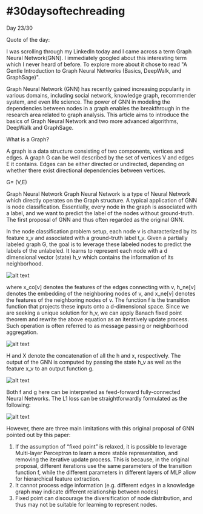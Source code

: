 # #30daysoftechreading

Day 23/30

Quote of the day:

I was scrolling through my LinkedIn today and I came across a term Graph Neural Network(GNN). I immediately googled about this interesting term which I never heard of before. To explore more about it chose to read "A Gentle Introduction to Graph Neural Networks (Basics, DeepWalk, and GraphSage)".

Graph Neural Network (GNN) has recently gained increasing popularity in various domains, including social network, knowledge graph, recommender system, and even life science. The power of GNN in modeling the dependencies between nodes in a graph enables the breakthrough in the research area related to graph analysis. This article aims to introduce the basics of Graph Neural Network and two more advanced algorithms, DeepWalk and GraphSage.

What is a Graph?

A graph is a data structure consisting of two components, vertices and edges. A graph G can be well described by the set of vertices V and edges E it contains. Edges can be either directed or undirected, depending on whether there exist directional dependencies between vertices.

G= (V,E)

Graph Neural Network
Graph Neural Network is a type of Neural Network which directly operates on the Graph structure. A typical application of GNN is node classification. Essentially, every node in the graph is associated with a label, and we want to predict the label of the nodes without ground-truth. The first proposal of GNN and thus often regarded as the original GNN.

In the node classification problem setup, each node v is characterized by its feature x_v and associated with a ground-truth label t_v. Given a partially labeled graph G, the goal is to leverage these labeled nodes to predict the labels of the unlabeled. It learns to represent each node with a d dimensional vector (state) h_v which contains the information of its neighborhood.

![alt text](https://miro.medium.com/max/750/1*p6t0CmhJgR4R_DakoagdzQ.png)


where x_co[v] denotes the features of the edges connecting with v, h_ne[v] denotes the embedding of the neighboring nodes of v, and x_ne[v] denotes the features of the neighboring nodes of v. The function f is the transition function that projects these inputs onto a d-dimensional space. Since we are seeking a unique solution for h_v, we can apply Banach fixed point theorem and rewrite the above equation as an iteratively update process. Such operation is often referred to as message passing or neighborhood aggregation.

![alt text](https://miro.medium.com/max/435/1*8hFb-3_AEkY7QRj0DOzgxg.png)

H and X denote the concatenation of all the h and x, respectively.
The output of the GNN is computed by passing the state h_v as well as the feature x_v to an output function g.


![alt text](https://miro.medium.com/max/360/1*4Yp_AB30dh5prZ2jYLyv3g.png)

Both f and g here can be interpreted as feed-forward fully-connected Neural Networks. The L1 loss can be straightforwardly formulated as the following:


![alt text](https://miro.medium.com/max/468/1*eDxF6Mblk_O9a_f4us7r6w.png)

However, there are three main limitations with this original proposal of GNN pointed out by this paper:
1. If the assumption of “fixed point” is relaxed, it is possible to leverage Multi-layer Perceptron to learn a more stable representation, and removing the iterative update process. This is because, in the original proposal, different iterations use the same parameters of the transition function f, while the different parameters in different layers of MLP allow for hierarchical feature extraction.
2. It cannot process edge information (e.g. different edges in a knowledge graph may indicate different relationship between nodes)
3. Fixed point can discourage the diversification of node distribution, and thus may not be suitable for learning to represent nodes.
